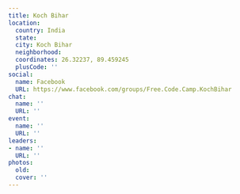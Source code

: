 ```yaml
---
title: Koch Bihar
location:
  country: India
  state: 
  city: Koch Bihar
  neighborhood: 
  coordinates: 26.32237, 89.459245
  plusCode: ''
social:
  name: Facebook
  URL: https://www.facebook.com/groups/Free.Code.Camp.KochBihar
chat:
  name: ''
  URL: ''
event:
  name: ''
  URL: ''
leaders:
- name: ''
  URL: ''
photos:
  old: 
  cover: ''
---
```

